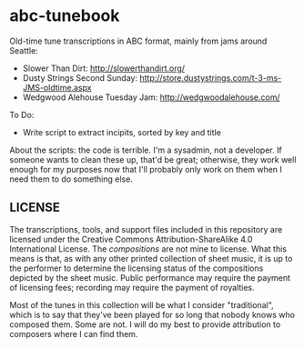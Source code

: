 abc-tunebook
============

Old-time tune transcriptions in ABC format, mainly from jams around Seattle:

* Slower Than Dirt: http://slowerthandirt.org/
* Dusty Strings Second Sunday: http://store.dustystrings.com/t-3-ms-JMS-oldtime.aspx
* Wedgwood Alehouse Tuesday Jam: http://wedgwoodalehouse.com/

To Do:

* Write script to extract incipits, sorted by key and title

About the scripts: the code is terrible. I'm a sysadmin, not a
developer.  If someone wants to clean these up, that'd be great;
otherwise, they work well enough for my purposes now that I'll
probably only work on them when I need them to do something else.


LICENSE
-------

The transcriptions, tools, and support files included in this repository
are licensed under the Creative Commons Attribution-ShareAlike 4.0 
International License. The _compositions_ are not mine to license. What this
means is that, as with any other printed collection of sheet music, it is up
to the performer to determine the licensing status of the compositions depicted
by the sheet music. Public performance may require the payment of licensing
fees; recording may require the payment of royalties.

Most of the tunes in this collection will be what I consider "traditional", 
which is to say that they've been played for so long that nobody knows who 
composed them. Some are not. I will do my best to provide attribution to 
composers where I can find them.